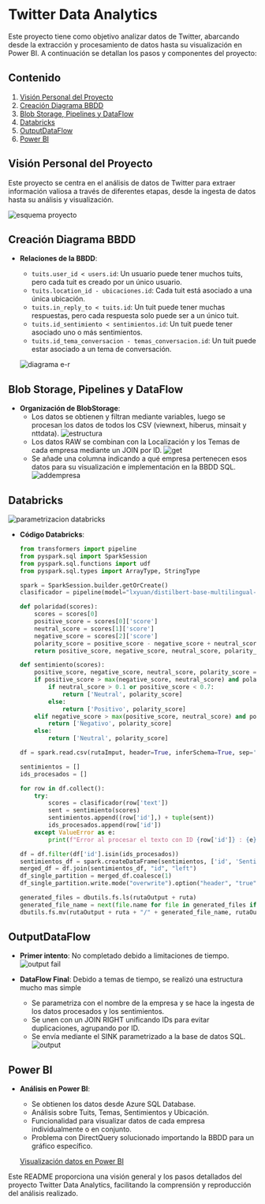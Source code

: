 # Twitter Data Analytics

Este proyecto tiene como objetivo analizar datos de Twitter, abarcando desde la extracción y procesamiento de datos hasta su visualización en Power BI. A continuación se detallan los pasos y componentes del proyecto:

## Contenido

1. [Visión Personal del Proyecto](#visión-personal-del-proyecto)
2. [Creación Diagrama BBDD](#creación-diagrama-bbdd)
3. [Blob Storage, Pipelines y DataFlow](#blob-storage-pipelines-y-dataflow)
4. [Databricks](#databricks)
5. [OutputDataFlow](#outputdataflow)
6. [Power BI](#power-bi)

## Visión Personal del Proyecto

Este proyecto se centra en el análisis de datos de Twitter para extraer información valiosa a través de diferentes etapas, desde la ingesta de datos hasta su análisis y visualización.

![esquema proyecto](https://github.com/jz1k/Twitter-Data-Analytics/blob/main/capturas/diagrama.png?raw=true)

## Creación Diagrama BBDD

- **Relaciones de la BBDD**:
  - `tuits.user_id < users.id`: Un usuario puede tener muchos tuits, pero cada tuit es creado por un único usuario.
  - `tuits.location_id - ubicaciones.id`: Cada tuit está asociado a una única ubicación.
  - `tuits.in_reply_to < tuits.id`: Un tuit puede tener muchas respuestas, pero cada respuesta solo puede ser a un único tuit.
  - `tuits.id_sentimiento < sentimientos.id`: Un tuit puede tener asociado uno o más sentimientos.
  - `tuits.id_tema_conversacion - temas_conversacion.id`: Un tuit puede estar asociado a un tema de conversación.

  ![diagrama e-r](https://github.com/jz1k/Twitter-Data-Analytics/blob/main/capturas/bbdd.png?raw=true)

## Blob Storage, Pipelines y DataFlow

- **Organización de BlobStorage**:
  - Los datos se obtienen y filtran mediante variables, luego se procesan los datos de todos los CSV (viewnext, hiberus, minsait y nttdata).
    ![estructura](https://github.com/jz1k/Twitter-Data-Analytics/blob/main/capturas/tree.jpg?raw=true)
  - Los datos RAW se combinan con la Localización y los Temas de cada empresa mediante un JOIN por ID.
    ![get](https://github.com/jz1k/Twitter-Data-Analytics/blob/main/capturas/get.jpg?raw=true)
  - Se añade una columna indicando a qué empresa pertenecen esos datos para su visualización e implementación en la BBDD SQL.
    ![addempresa](https://github.com/jz1k/Twitter-Data-Analytics/blob/main/capturas/addempresa.jpg?raw=true)


## Databricks
![parametrizacion databricks](https://github.com/jz1k/Twitter-Data-Analytics/blob/main/capturas/paradata.jpg?raw=true)

- **Código Databricks**:
  ```python
  from transformers import pipeline
  from pyspark.sql import SparkSession
  from pyspark.sql.functions import udf
  from pyspark.sql.types import ArrayType, StringType

  spark = SparkSession.builder.getOrCreate()
  clasificador = pipeline(model="lxyuan/distilbert-base-multilingual-cased-sentiments-student", return_all_scores=True)

  def polaridad(scores):
      scores = scores[0]
      positive_score = scores[0]['score']
      neutral_score = scores[1]['score']
      negative_score = scores[2]['score']
      polarity_score = positive_score - negative_score + neutral_score
      return positive_score, negative_score, neutral_score, polarity_score

  def sentimiento(scores):
      positive_score, negative_score, neutral_score, polarity_score = polaridad(scores)
      if positive_score > max(negative_score, neutral_score) and polarity_score > 0.75:
          if neutral_score > 0.1 or positive_score < 0.7:
              return ['Neutral', polarity_score]
          else:
              return ['Positivo', polarity_score]
      elif negative_score > max(positive_score, neutral_score) and polarity_score < -0.3:
          return ['Negativo', polarity_score]
      else:
          return ['Neutral', polarity_score]

  df = spark.read.csv(rutaImput, header=True, inferSchema=True, sep='*')

  sentimientos = []
  ids_procesados = []

  for row in df.collect():
      try:
          scores = clasificador(row['text'])
          sent = sentimiento(scores)
          sentimientos.append((row['id'],) + tuple(sent))
          ids_procesados.append(row['id'])
      except ValueError as e:
          print(f"Error al procesar el texto con ID {row['id']} : {e}")

  df = df.filter(df['id'].isin(ids_procesados))
  sentimientos_df = spark.createDataFrame(sentimientos, ['id', 'Sentimiento', 'Polaridad'])
  merged_df = df.join(sentimientos_df, "id", "left")
  df_single_partition = merged_df.coalesce(1)
  df_single_partition.write.mode("overwrite").option("header", "true").csv(rutaOutput + ruta, sep='*')

  generated_files = dbutils.fs.ls(rutaOutput + ruta)
  generated_file_name = next(file.name for file in generated_files if file.name.startswith("part-0000"))
  dbutils.fs.mv(rutaOutput + ruta + "/" + generated_file_name, rutaOutput + ruta + "_sentiments.csv")

## OutputDataFlow

- **Primer intento**: No completado debido a limitaciones de tiempo.
    ![output fail](https://github.com/jz1k/Twitter-Data-Analytics/blob/main/capturas/outputfail.jpg?raw=true)


- **DataFlow Final**: Debido a temas de tiempo, se realizó una estructura mucho mas simple
  - Se parametriza con el nombre de la empresa y se hace la ingesta de los datos procesados y los sentimientos.
  - Se unen con un JOIN RIGHT unificando IDs para evitar duplicaciones, agrupando por ID.
  - Se envía mediante el SINK parametrizado a la base de datos SQL.
    ![output](https://github.com/jz1k/Twitter-Data-Analytics/blob/main/capturas/output.jpg?raw=true)

## Power BI

- **Análisis en Power BI**:
  - Se obtienen los datos desde Azure SQL Database.
  - Análisis sobre Tuits, Temas, Sentimientos y Ubicación.
  - Funcionalidad para visualizar datos de cada empresa individualmente o en conjunto.
  - Problema con DirectQuery solucionado importando la BBDD para un gráfico específico.
  
  [Visualización datos en Power BI](https://github.com/jz1k/Twitter-Data-Analytics/blob/main/Estadisticas/Visualizacion_Bailon_TwitterData.pdf)

Este README proporciona una visión general y los pasos detallados del proyecto Twitter Data Analytics, facilitando la comprensión y reproducción del análisis realizado.
